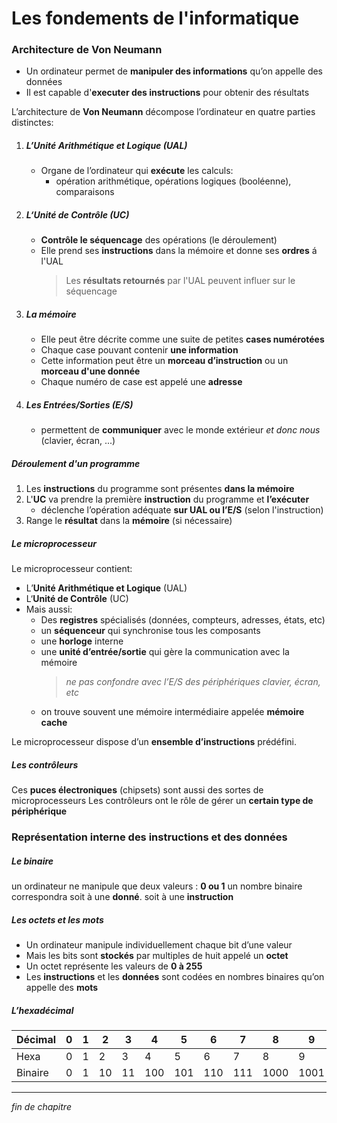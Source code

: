 # Les fondements de l'informatique

### Architecture de Von Neumann

- Un ordinateur permet de **manipuler des informations** qu’on appelle des données
- Il est capable d'**executer des instructions** pour obtenir des résultats

L’architecture de **Von Neumann** décompose l’ordinateur en quatre parties distinctes:

1. ##### L’Unité Arithmétique et Logique (UAL)

   - Organe de l’ordinateur qui **exécute** les calculs:
     - opération arithmétique, opérations logiques (booléenne), comparaisons

2. ##### L‘Unité de Contrôle (UC)
   - **Contrôle le séquencage** des opérations (le déroulement)
   - Elle prend ses **instructions** dans la mémoire et donne ses **ordres** á l'UAL
     > Les **résultats retournés** par l'UAL peuvent influer sur le séquencage
3. ##### La mémoire
   - Elle peut être décrite comme une suite de petites **cases numérotées**
   - Chaque case pouvant contenir **une information**
   - Cette information peut être un **morceau d’instruction** ou un **morceau d'une donnée**
   - Chaque numéro de case est appelé une **adresse**
4. ##### Les Entrées/Sorties (E/S)
   - permettent de **communiquer** avec le monde extérieur _et donc nous_ (clavier, écran, ...)

##### Déroulement d'un programme

1. Les **instructions** du programme sont présentes **dans la mémoire**
2. L'**UC** va prendre la première **instruction** du programme et **l’exécuter**
   - déclenche l’opération adéquate **sur UAL ou l’E/S** (selon l'instruction)
3. Range le **résultat** dans la **mémoire** (si nécessaire)

##### Le microprocesseur

Le microprocesseur contient:

- L’**Unité Arithmétique et Logique** (UAL)
- L‘**Unité de Contrôle** (UC)
- Mais aussi:
  - Des **registres** spécialisés (données, compteurs, adresses, états, etc)
  - un **séquenceur** qui synchronise tous les composants
  - une **horloge** interne
  - une **unité d’entrée/­sortie** qui gère la communication avec la mémoire
    > _ne pas confondre avec l’E/S des périphériques clavier, écran, etc_
  - on trouve souvent une mémoire intermédiaire appelée **mémoire cache**

Le microprocesseur dispose d’un **ensemble d’instructions** prédéfini.

##### Les contrôleurs

Ces **puces électroniques** (chipsets) sont aussi des sortes de microprocesseurs
Les contrôleurs ont le rôle de gérer un **certain type de périphérique**

### Représentation interne des instructions et des données

##### Le binaire

un ordinateur ne manipule que deux valeurs : **0 ou 1**
un nombre binaire correspondra soit à une **donné**. soit à une **instruction**

##### Les octets et les mots

- Un ordinateur manipule individuellement chaque bit d’une valeur
- Mais les bits sont **stockés** par multiples de huit appelé un **octet**
- Un octet représente les valeurs de **0 à 255**
- Les **instructions** et les **données** sont codées en nombres binaires qu’on appelle des **mots**

##### L’hexadécimal

| Décimal | 0   | 1   | 2   | 3   | 4   | 5   | 6   | 7   | 8    | 9    | 10   | 11   | 12   | 13   | 14   | 15   |
| ------- | --- | --- | --- | --- | --- | --- | --- | --- | ---- | ---- | ---- | ---- | ---- | ---- | ---- | ---- |
| Hexa    | 0   | 1   | 2   | 3   | 4   | 5   | 6   | 7   | 8    | 9    | A    | B    | C    | D    | E    | F    |
| Binaire | 0   | 1   | 10  | 11  | 100 | 101 | 110 | 111 | 1000 | 1001 | 1010 | 1011 | 1100 | 1101 | 1110 | 1111 |

---

_fin de chapitre_
